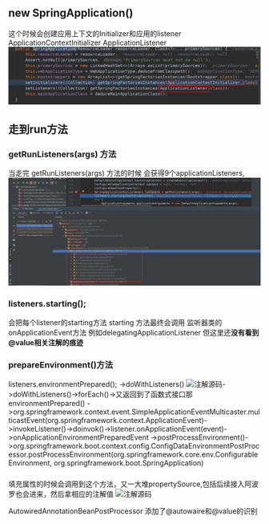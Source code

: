 ## new SpringApplication()
这个时候会创建应用上下文的Initializer和应用的listener
ApplicationContextInitializer
ApplicationListener
![注解源码]( Snipaste_2022-01-18_10-19-46.png)
## 走到run方法
### getRunListeners(args) 方法
当走完 getRunListeners(args) 方法的时候
会获得9个applicationListeners,
![注解源码](微信图片_20220118101151.png )

### listeners.starting();
会把每个listener的starting方法
starting 方法最终会调用 监听器类的onApplicationEvent方法 例如delegatingApplicationListener
但这里还**没有看到@value相关注解的痕迹**

### prepareEnvironment()方法
 listeners.environmentPrepared(); ->doWithListeners()
 ![注解源码](003.png )->doWithListeners()->forEach()->又返回到了函数式接口那environmentPrepared()
 ->org.springframework.context.event.SimpleApplicationEventMulticaster.multicastEvent(org.springframework.context.ApplicationEvent)->invokeListener()->doinvok()->listener.onApplicationEvent(event)->onApplicationEnvironmentPreparedEvent
 ->postProcessEnvironment()->org.springframework.boot.context.config.ConfigDataEnvironmentPostProcessor.postProcessEnvironment(org.springframework.core.env.ConfigurableEnvironment, org.springframework.boot.SpringApplication)
 ###
 填充属性的时候会调用到这个方法，又一大堆propertySource,包括后续接入阿波罗也会进来，然后拿相应的注解值
  ![注解源码](004.png )
  
  AutowiredAnnotationBeanPostProcessor 添加了@autowaire和@value的识别
